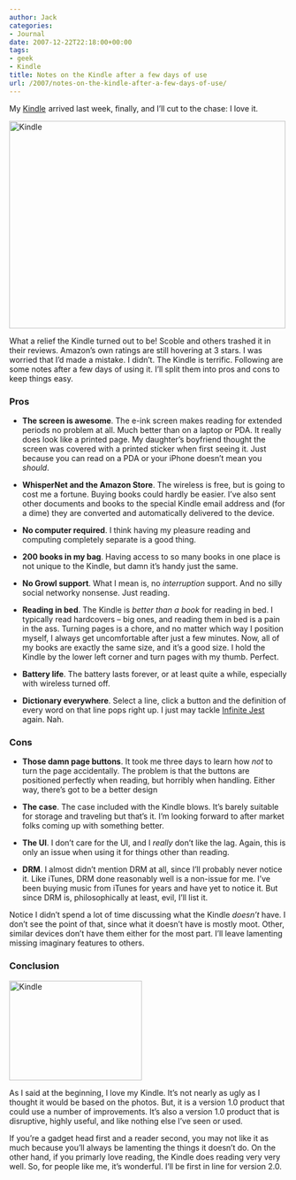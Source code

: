 ```yaml
---
author: Jack
categories:
- Journal
date: 2007-12-22T22:18:00+00:00
tags:
- geek
- Kindle
title: Notes on the Kindle after a few days of use
url: /2007/notes-on-the-kindle-after-a-few-days-of-use/
---
```


My [Kindle][1] <img style="border: none !important; margin: 0px !important;" src="http://www.assoc-amazon.com/e/ir?t=jackbaty-20&l=as2&o=1&a=B000FI73MA" alt="" width="1" height="1" border="0" />arrived last week, finally, and I’ll cut to the chase: I love it.

[<img src="https://farm3.static.flickr.com/2111/2130291410_3f2da4a0fe.jpg" alt="Kindle" width="500" height="375" />][2]

What a relief the Kindle turned out to be! Scoble and others trashed it in their reviews. Amazon’s own ratings are still hovering at 3 stars. I was worried that I’d made a mistake. I didn’t. The Kindle is terrific. Following are some notes after a few days of using it. I’ll split them into pros and cons to keep things easy.

### Pros

  * **The screen is awesome**. The e-ink screen makes reading for extended periods no problem at all. Much better than on a laptop or <span class="caps">PDA</span>. It really does look like a printed page. My daughter’s boyfriend thought the screen was covered with a printed sticker when first seeing it. Just because you can read on a <span class="caps">PDA</span> or your iPhone doesn’t mean you _should_.

  * **WhisperNet and the Amazon Store**. The wireless is free, but is going to cost me a fortune. Buying books could hardly be easier. I’ve also sent other documents and books to the special Kindle email address and (for a dime) they are converted and automatically delivered to the device.

  * **No computer required**. I think having my pleasure reading and computing completely separate is a good thing.

  * **200 books in my bag**. Having access to so many books in one place is not unique to the Kindle, but damn it’s handy just the same.

  * **No Growl support**. What I mean is, no _interruption_ support. And no silly social networky nonsense. Just reading.

  * **Reading in bed**. The Kindle is _better than a book_ for reading in bed. I typically read hardcovers – big ones, and reading them in bed is a pain in the ass. Turning pages is a chore, and no matter which way I position myself, I always get uncomfortable after just a few minutes. Now, all of my books are exactly the same size, and it’s a good size. I hold the Kindle by the lower left corner and turn pages with my thumb. Perfect.

  * **Battery life**. The battery lasts forever, or at least quite a while, especially with wireless turned off.

  * **Dictionary everywhere**. Select a line, click a button and the definition of every word on that line pops right up. I just may tackle [Infinite Jest][3] <img style="border: none !important; margin: 0px !important;" src="http://www.assoc-amazon.com/e/ir?t=jacbatsay-20&l=as2&o=1&a=0316066524" alt="" width="1" height="1" border="0" />again. Nah.

### Cons

  * **Those damn page buttons**. It took me three days to learn how _not_ to turn the page accidentally. The problem is that the buttons are positioned perfectly when reading, but horribly when handling. Either way, there’s got to be a better design

  * **The case**. The case included with the Kindle blows. It’s barely suitable for storage and traveling but that’s it. I’m looking forward to after market folks coming up with something better.

  * **The UI**. I don’t care for the UI, and I _really_ don’t like the lag. Again, this is only an issue when using it for things other than reading.

  * **<span class="caps">DRM</span>**. I almost didn’t mention <span class="caps">DRM</span> at all, since I’ll probably never notice it. Like iTunes, <span class="caps">DRM</span> done reasonably well is a non-issue for me. I’ve been buying music from iTunes for years and have yet to notice it. But since <span class="caps">DRM</span> is, philosophically at least, evil, I’ll list it.

Notice I didn’t spend a lot of time discussing what the Kindle _doesn’t_ have. I don’t see the point of that, since what it doesn’t have is mostly moot. Other, similar devices don’t have them either for the most part. I’ll leave lamenting missing imaginary features to others.

### Conclusion

[<img src="https://farm3.static.flickr.com/2407/2129513735_94a708867f_m.jpg" alt="Kindle" width="240" height="180" />][4]

As I said at the beginning, I love my Kindle. It’s not nearly as ugly as I thought it would be based on the photos. But, it is a version 1.0 product that could use a number of improvements. It’s also a version 1.0 product that is disruptive, highly useful, and like nothing else I’ve seen or used.

If you’re a gadget head first and a reader second, you may not like it as much because you’ll always be lamenting the things it doesn’t do. On the other hand, if you primarly love reading, the Kindle does reading very very well. So, for people like me, it’s wonderful. I’ll be first in line for version 2.0.

 [1]: http://www.amazon.com/gp/product/B000FI73MA?ie=UTF8&tag=jackbaty-20&linkCode=as2&camp=1789&creative=9325&creativeASIN=B000FI73MA
 [2]: http://www.flickr.com/photos/jbaty/2130291410/ "Kindle by JackBaty, on Flickr"
 [3]: http://www.amazon.com/gp/product/0316066524?ie=UTF8&tag=jacbatsay-20&linkCode=as2&camp=1789&creative=9325&creativeASIN=0316066524
 [4]: http://www.flickr.com/photos/jbaty/2129513735/ "Kindle by JackBaty, on Flickr"